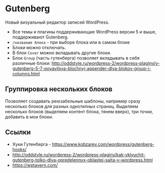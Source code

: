 # Gutenberg
Новый визуальный редактор записей WordPress.

* Все темы и плагины поддерживающие WordPress версии 5 и выше, поддерживают Gutenberg.
* `/название блока` - при выборе блока или в самом блоке
* Блоки можно отключать.
* В блок `Cover` можно вкладывать другие блоки.
* Блок `Group` (часть гутенберга) позволяет вкладывать в себя различные блоки: http://oddstyle.ru/wordpress-2/wordpress-plaginy/v-gutenberg-5-7-poyavilsya-blochnyj-appender-dlya-blokov-group-i-columns.html

## Группировка нескольких блоков
Позволяет создавать реюзабельные шаблоны, например сразу несколько блоков для разных однотипных страниц. Выделяем несколько блоков (выделяем контент блока, тянем вверх), три точки, добавить в мои блоки.

## Ссылки
* Хуки Гутенберга - https://www.kobzarev.com/wordpress/gutenberg-hooks/
* http://oddstyle.ru/wordpress-2/wordpress-plaginy/kak-vklyuchit-gutenberg-tolko-dlya-opredelennyx-oblastej-sajta-v-wordpress.html
* https://wptavern.com/
